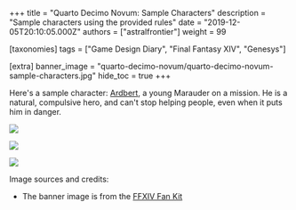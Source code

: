 +++
title = "Quarto Decimo Novum: Sample Characters"
description = "Sample characters using the provided rules"
date = "2019-12-05T20:10:05.000Z"
authors = ["astralfrontier"]
weight = 99

[taxonomies]
tags = ["Game Design Diary", "Final Fantasy XIV", "Genesys"]

[extra]
banner_image = "quarto-decimo-novum/quarto-decimo-novum-sample-characters.jpg"
hide_toc = true
+++

Here's a sample character: [Ardbert](https://finalfantasy.fandom.com/wiki/Ardbert), a young Marauder on a mission. He is a natural, compulsive hero, and can't stop helping people, even when it puts him in danger.

<!-- more -->

![](/quarto-decimo-novum/a1-1.jpg)

![](/quarto-decimo-novum/a2-1.jpg)

![](/quarto-decimo-novum/a3.jpg)

Image sources and credits:

* The banner image is from the [FFXIV Fan Kit](https://na.finalfantasyxiv.com/lodestone/special/fankit/twitter_kit/)


    